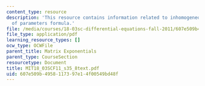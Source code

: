 ```yaml
---
content_type: resource
description: 'This resource contains information related to inhomogeneous case: variation
  of parameters formula.'
file: /media/courses/18-03sc-differential-equations-fall-2011/607e509b4958117397e14f00549bd48f_MIT18_03SCF11_s35_8text.pdf
file_type: application/pdf
learning_resource_types: []
ocw_type: OCWFile
parent_title: Matrix Exponentials
parent_type: CourseSection
resourcetype: Document
title: MIT18_03SCF11_s35_8text.pdf
uid: 607e509b-4958-1173-97e1-4f00549bd48f
---
```

